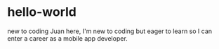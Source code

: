 # hello-world
new to coding
Juan here, I'm new to coding but eager to learn so I can enter a career as a mobile app developer.
